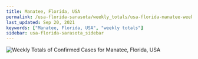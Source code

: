 ```yaml
---
title: Manatee, Florida, USA
permalink: /usa-florida-sarasota/weekly_totals/usa-florida-manatee-weekly_totals.html
last_updated: Sep 20, 2021
keywords: ["Manatee, Florida, USA", "weekly totals"]
sidebar: usa-florida-sarasota_sidebar
---
```


![Weekly Totals of Confirmed Cases for Manatee, Florida, USA](/covid_tracker/images/graphs/usa-florida-manatee-weekly_totals_graph.png)

